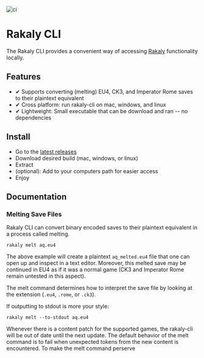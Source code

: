 ![ci](https://github.com/rakaly/cli/workflows/ci/badge.svg)

# Rakaly CLI

The Rakaly CLI provides a convenient way of accessing [Rakaly](https://rakaly.com/eu4/) functionality locally.

## Features

- ✔ Supports converting (melting) EU4, CK3, and Imperator Rome saves to their plaintext equivalent
- ✔ Cross platform: run rakaly-cli on mac, windows, and linux 
- ✔ Lightweight: Small executable that can be download and ran -- no dependencies 

## Install

 - Go to the [latest releases](https://github.com/nickbabcock/rrrocket/releases/latest)
 - Download desired build (mac, windows, or linux)
 - Extract
 - (optional): Add to your computers path for easier access
 - Enjoy

## Documentation

### Melting Save Files

Rakaly CLI can convert binary encoded saves to their plaintext equivalent in a process called melting.

```plain
rakaly melt aq.eu4
```

The above example will create a plaintext `aq_melted.eu4` file that one can open up and inspect in a text editor. Moreover, this melted save may be continued in EU4 as if it was a normal game (CK3 and Imperator Rome remain untested in this aspect). 

The melt command determines how to interpret the save file by looking at the extension (`.eu4`, `.rome`, or `.ck3`).

If outputting to stdout is more your style:

```plain
rakaly melt --to-stdout aq.eu4
```

Whenever there is a content patch for the supported games, the rakaly-cli will be out of date until the next update. The default behavior of the melt command is to fail when unexpected tokens from the new content is encountered. To make the melt command perserve 
